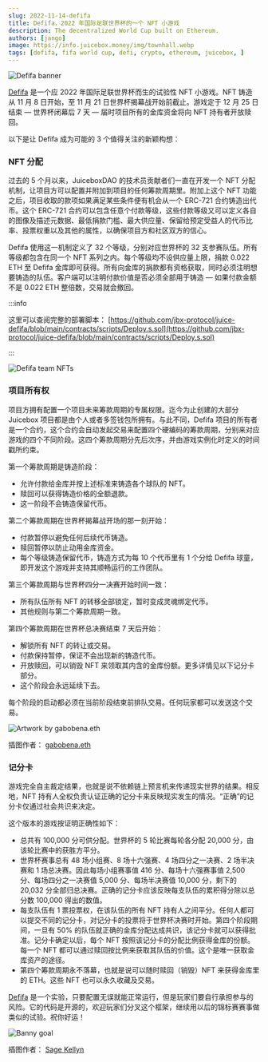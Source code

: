 ```yaml
---
slug: 2022-11-14-defifa
title: Defifa，2022 年国际足联世界杯的一个 NFT 小游戏
description: The decentralized World Cup built on Ethereum.
authors: [jango]
image: https://info.juicebox.money/img/townhall.webp
tags: [defifa, fifa world cup, defi, crypto, ethereum, juicebox, ]
---
```


![Defifa banner](defifa-banner.webp)

[Defifa](https://juicebox.money/v2/p/305) 是一个应 2022 年国际足联世界杯而生的试验性 NFT 小游戏。NFT 铸造 从 11 月 8 日开始，至 11 月 21 日世界杯揭幕战开始前截止。游戏定于 12 月 25 日结束 — 世界杯闭幕后 7 天 — 届时项目所有的金库资金将向 NFT 持有者开放赎回。

以下是让 Defifa 成为可能的 3 个值得关注的新颖构想：


### NFT 分配

过去的 5 个月以来，JuiceboxDAO 的技术员贡献者们一直在开发一个 NFT 分配机制，让项目方可以配置并附加到项目的任何筹款周期里。附加上这个 NFT 功能之后，项目收取的款项如果满足某些条件便有机会从一个 ERC-721 合约铸造出代币。这个 ERC-721 合约可以包含任意个付款等级，这些付款等级又可以定义各自的图像及描述元数据、最低捐款门槛、最大供应量、保留给预定受益人的代币比率、投票权重以及其他的属性，以确保项目方和社区双方的信心。

Defifa 使用这一机制定义了 32 个等级，分别对应世界杯的 32 支参赛队伍。所有等级都包含在同一个 NFT 系列之内。每个等级均不设供应量上限，捐款 0.022 ETH 至 Defifa 金库即可获得。所有向金库的捐款都有资格获取，同时必须注明想要铸造的队伍。客户端可以注明付款价值是否必须全部用于铸造 — 如果付款金额不是 0.022 ETH 整倍数，交易就会撤回。


:::info

这里可以查阅完整的部署脚本： [https://github.com/jbx-protocol/juice-defifa/blob/main/contracts/scripts/Deploy.s.sol](https://github.com/jbx-protocol/juice-defifa/blob/main/contracts/scripts/Deploy.s.sol)

:::

![Defifa team NFTs](defifa.gif)


### 项目所有权

项目方拥有配置一个项目未来筹款周期的专属权限。迄今为止创建的大部分 Juicebox 项目都是由个人或者多签钱包所拥有。与此不同，Defifa 项目的所有者是一个合约，这个合约会自动发起交易来配置四个硬编码的筹款周期，分别来对应游戏的四个不同阶段。这四个筹款周期分先后次序，并由游戏实例化时定义的时间戳所约束。

第一个筹款周期是铸造阶段：

- 允许付款给金库并按上述标准来铸造各个球队的 NFT。
- 赎回可以获得铸造价格的全额退款。
- 这一阶段不会铸造保留代币。

第二个筹款周期在世界杯揭幕战开场的那一刻开始：

- 付款暂停以避免任何后续代币铸造。
- 赎回暂停以防止动用金库资金。
- 每个等级铸造保留代币，铸造方式为每 10 个代币里有 1 个分给 Defifa 球童，即开发这个游戏并支持其顺畅运行的工作团队。

第三个筹款周期与世界杯四分一决赛开始时间一致：

- 所有队伍所有 NFT 的转移全部锁定，暂时变成灵魂绑定代币。
- 其他规则与第二个筹款周期一致。

第四个筹款周期在世界杯总决赛结束 7 天后开始：

- 解锁所有 NFT 的转让或交易。
- 付款保持暂停，保证不会出现新的铸造代币。
- 开放赎回，可以销毁 NFT 来领取其内含的金库份额。更多详情见以下记分卡部分。
- 这个阶段会永远延续下去。

每个阶段的启动都必须在当前阶段结束前排队交易。任何玩家都可以发送这个交易。

![Artwork by gabobena.eth](defifa-gabobena.jpeg)

<p class="subtitle">插图作者： <a href="https://twitter.com/soypulpob">gabobena.eth</a></p>

### 记分卡

游戏完全自主裁定结果，也就是说不依赖链上预言机来传递现实世界的结果。相反地，NFT 持有人全权负责认证正确的记分卡来反映现实发生的情况。“正确”的记分卡仅通过社会共识来决定。

这个版本的游戏按证明正确性如下：

- 总共有 100,000 分可供分配。世界杯的 5 轮比赛每轮各分配 20,000 分，由该轮比赛中的获胜方平分。
- 世界杯赛事总有 48 场小组赛、8 场十六强赛、4 场四分之一决赛、2 场半决赛和 1 场总决赛。因此每场小组赛事值 416 分、每场十六强赛事值 2,500 分、每场四分之一决赛值 5,000 分、每场半决赛值 10,000 分，剩下的 20,032 分全部归总决赛。正确的记分卡应该反映每支队伍的累积得分除以总分数 100,000 得出的数值。
- 每支队伍有 1 票投票权，在该队伍的所有 NFT 持有人之间平分。任何人都可以提交不同的记分卡，对记分卡的投票将于世界杯决赛时开始。第四个阶段期间，一旦有 50% 的队伍就正确的金库分配达成共识，该记分卡就可以获得批准。记分卡确定以后，每个 NFT 按照该记分卡的分配比例获得金库的份额。每一个 NFT 都可以通过赎回按比例来获取其队伍的价值。这个是唯一获取金库资产的途径。
- 第四个筹款周期永不落幕，也就是说可以随时赎回（销毁）NFT 来获得金库里的 ETH。这些 NFT 也可以永久收藏及交易。

[Defifa](https://juicebox.money/v2/p/305)  是一个实验，只要配置无误就能正常运行，但是玩家们要自行承担参与的风险。它的代码是开源的，欢迎玩家们分叉这个框架，继续用以后的锦标赛赛事做类似的试验。祝你好运！

![Banny goal](banny-goal.webp)

<p class="subtitle">插图作者： <a href="https://twitter.com/sagekellyn">Sage Kellyn</a></p>

